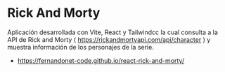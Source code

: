 # Rick And Morty

Aplicación desarrollada con Vite, React y Tailwindcc la cual consulta a la API de Rick and Morty ( https://rickandmortyapi.com/api/character ) y muestra información de los personajes de la serie.

- https://fernandonet-code.github.io/react-rick-and-morty/

